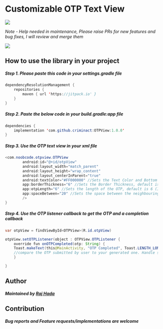 #  Customizable OTP Text View
[![](https://jitpack.io/v/criminact/OTPView.svg)](https://jitpack.io/#criminact/OTPView)

*Note - Help needed in maintenance, Please raise PRs for new features and bug fixes, I will review and merge them*

![](https://github.com/criminact/OTPView/blob/develop/github-assets/otp-view.png)

## How to use the library in your project
##### Step 1. Please paste this code in your ***settings.gradle*** file
```java
dependencyResolutionManagement {
	repositories {
        maven { url 'https://jitpack.io' }
    }
}
```

##### Step 2. Paste the below code in your ***build.gradle:app*** file
```java
dependencies {
    implementation 'com.github.criminact:OTPView:1.0.0'
}
```

##### Step 3. Use the OTP text view in your xml file
```java
<com.noobcode.otpview.OTPView
        android:id="@+id/otpView"
        android:layout_width="match_parent"
        android:layout_height="wrap_content"
        android:layout_centerInParent="true"
        android:textColor="#FF000000" //Sets the Text Color and Bottom Line Color
        app:borderThickness="6" //Sets the Border Thickness, default is 1 (Integer)
        app:otpLength="6" //Sets the length of the OTP, default is 6 (Integer)
        app:spaceBetween="20" //Sets the space between the neighbouring Bottom Lines
		/>
}
```

##### Step 4. Use the OTP listener callback to get the OTP and a completion callback
```java
var otpView = findViewById<OTPView>(R.id.otpView)

otpView.setOTPListener(object : OTPView.OTPListener {
    override fun onOTPCompleted(otp: String) {
	Toast.makeText(this@MainActivity, "OTP Completed", Toast.LENGTH_LONG).show()
	//compare the OTP submitted by user to your generated one. Handle success and failure accordinly
    }

}
```

## Author
##### Maintained by [Raj Hada](https://github.com/criminact/ "Raj Hada")

## Contribution
##### Bug reports and Feature requests/implementations are welcome
